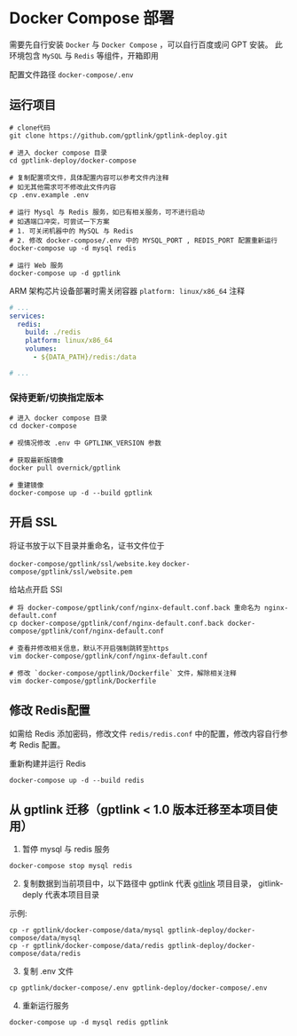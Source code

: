 # Docker Compose 部署

需要先自行安装 `Docker` 与 `Docker Compose` ，可以自行百度或问 GPT 安装。 此环境包含 `MySQL` 与 `Redis` 等组件，开箱即用

配置文件路径 `docker-compose/.env`

## 运行项目

```shell
# clone代码
git clone https://github.com/gptlink/gptlink-deploy.git

# 进入 docker compose 目录
cd gptlink-deploy/docker-compose

# 复制配置项文件，具体配置内容可以参考文件内注释
# 如无其他需求可不修改此文件内容
cp .env.example .env

# 运行 Mysql 与 Redis 服务，如已有相关服务，可不进行启动
# 如遇端口冲突，可尝试一下方案
# 1. 可关闭机器中的 MySQL 与 Redis
# 2. 修改 docker-compose/.env 中的 MYSQL_PORT , REDIS_PORT 配置重新运行
docker-compose up -d mysql redis

# 运行 Web 服务
docker-compose up -d gptlink
```

ARM 架构芯片设备部署时需关闭容器 `platform: linux/x86_64` 注释
```yaml
# ... 
services:
  redis:
    build: ./redis
    platform: linux/x86_64
    volumes:
      - ${DATA_PATH}/redis:/data

# ... 
```

### 保持更新/切换指定版本
```shell
# 进入 docker compose 目录
cd docker-compose

# 视情况修改 .env 中 GPTLINK_VERSION 参数

# 获取最新版镜像
docker pull overnick/gptlink

# 重建镜像
docker-compose up -d --build gptlink
```

## 开启 SSL

将证书放于以下目录并重命名，证书文件位于

`docker-compose/gptlink/ssl/website.key`
`docker-compose/gptlink/ssl/website.pem`

给站点开启 SSl

```shell
# 将 docker-compose/gptlink/conf/nginx-default.conf.back 重命名为 nginx-default.conf
cp docker-compose/gptlink/conf/nginx-default.conf.back docker-compose/gptlink/conf/nginx-default.conf

# 查看并修改相关信息，默认不开启强制跳转至https
vim docker-compose/gptlink/conf/nginx-default.conf

# 修改 `docker-compose/gptlink/Dockerfile` 文件，解除相关注释
vim docker-compose/gptlink/Dockerfile

```

## 修改 Redis配置

如需给 Redis 添加密码，修改文件 `redis/redis.conf` 中的配置，修改内容自行参考 Redis 配置。

重新构建并运行 Redis 

```shell
docker-compose up -d --build redis
```


## 从 gptlink 迁移（gptlink < 1.0 版本迁移至本项目使用）

1. 暂停 mysql 与 redis 服务

```shell
docker-compose stop mysql redis
```

2. 复制数据到当前项目中，以下路径中 gptlink 代表 [gitlink](https://github.com/gptlink/gptlink) 项目目录， gitlink-deply 代表本项目目录

示例:

```shell
cp -r gptlink/docker-compose/data/mysql gptlink-deploy/docker-compose/data/mysql
cp -r gptlink/docker-compose/data/redis gptlink-deploy/docker-compose/data/redis
```

3. 复制 .env 文件

```shell
cp gptlink/docker-compose/.env gptlink-deploy/docker-compose/.env
```

4. 重新运行服务

```shell
docker-compose up -d mysql redis gptlink
```
